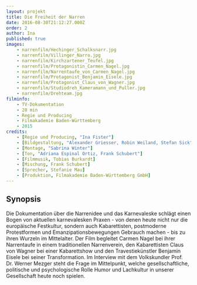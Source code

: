 ```yaml
---
layout: projekt
title: Die Freiheit der Narren
date: 2016-08-30T21:12:27.000Z
order: 2
author: Ina
published: true
images:
    - narrenfilm/Hechinger_Schalksnarr.jpg
    - narrenfilm/Villinger_Narro.jpg
    - narrenfilm/Kirchzartener_Teufel.jpg
    - narrenfilm/Protagonistin_Carmen_Nagel.jpg
    - narrenfilm/Narrentaufe_von_Carmen_Nagel.jpg
    - narrenfilm/Protagonist_Benjamin_Eisele.jpg
    - narrenfilm/Protagonist_Claus_von_Wagner.jpg
    - narrenfilm/Studiodreh_Kameramann_und_Puller.jpg
    - narrenfilm/Drehteam.jpg
filminfo:
    - TV-Dokumentation
    - 28 min
    - Regie und Producing
    - Filmakademie Baden-Württemberg
    - 2015
credits:
    - [Regie und Producing, "Ina Fister"]
    - [Bildgestaltung, "Alexander Griesser, Robin Weiland, Stefan Sick"]
    - [Montage, "Sabrina Winter"]
    - [Ton, "Adriana Espinal Ortiz, Frank Schubert"]
    - [Filmmusik, Tobias Burkardt]
    - [Mischung, Frank Schubert]
    - [Sprecher, Stefanie Mau]
    - [Produktion, Filmakademie Baden-Württemberg GmbH]
---
```


## Synopsis
Die Dokumentation über die Narrenidee und das Karnevaleske schlägt einen Bogen von aktuellen karnevalesken Praxen - von denen heute nicht nur die europäische Festkultur, sondern auch Kabarettisten, postmoderne Protestformen und Emanzipationsbewegungen Gebrauch machen - bis zu ihren Wurzeln im Mittelalter. Der Film begleitet Carmen Nagel bei ihrer Narrentaufe in einem traditionellen Narrenverein, den Kabarettisten Claus von Wagner bei einer Kabarettshow und den Travestiekünstler Benjamin Eisele bei seiner Transformation. Im Interview mit dem Volkskundler Prof. Dr. Werner Mezger steht die Frage im Mittelpunkt, welche gesellschaftliche, politische und psychologische Rolle Humor und Lachkultur in unserer Gesellschaft heute noch spielen.
